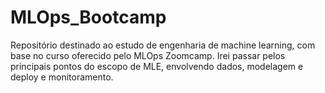 # MLOps_Bootcamp
Repositório destinado ao estudo de engenharia de machine learning, com base no curso oferecido pelo MLOps Zoomcamp. Irei passar pelos principais pontos do escopo de MLE, envolvendo dados, modelagem e deploy e monitoramento. 
